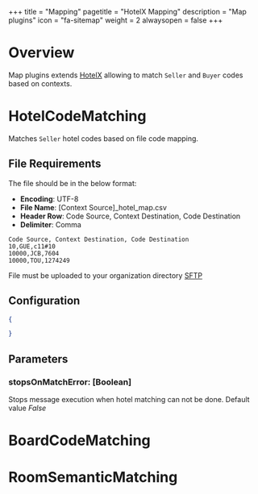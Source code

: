 +++
title = "Mapping"
pagetitle = "HotelX Mapping"
description = "Map plugins"
icon = "fa-sitemap"
weight = 2
alwaysopen = false
+++

# Overview

Map plugins extends [HotelX](/hotelx/) allowing to match `Seller` and `Buyer` codes based on contexts.

# HotelCodeMatching

Matches `Seller` hotel codes based on file code mapping. 

## File Requirements

The file should be in the below format:

* **Encoding**: UTF-8
* **File Name**: [Context Source]_hotel_map.csv
* **Header Row**: Code Source, Context Destination, Code Destination
* **Delimiter**: Comma

```text
Code Source, Context Destination, Code Destination
10,GUE,c11#10
10000,JCB,7604
10000,TOU,1274249
```

File must be uploaded to your organization directory [SFTP](/travelgatex/data-automation/ftp)

## Configuration

```json
{

}
```

## Parameters

### stopsOnMatchError: [Boolean]
Stops message execution when hotel matching can not be done. Default value _False_

# BoardCodeMatching
 
 
# RoomSemanticMatching